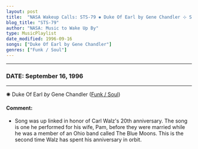 ```yaml
---
layout: post
title:  "NASA Wakeup Calls: STS-79 ✺ Duke Of Earl by Gene Chandler ⊹ September 16, 1996"
blog_title: "STS-79"
author: "NASA: Music to Wake Up By"
type: MusicPlaylist
date_modified: 1996-09-16
songs: ["Duke Of Earl by Gene Chandler"]
genres: ["Funk / Soul"]
---
```


----
### DATE: September 16, 1996
----
✺ Duke Of Earl *by* Gene Chandler ([Funk / Soul](https://www.discogs.com/genre/Funk%20/%20Soul)) <a target="blank_" href="https://www.discogs.com/Gene-Chandler-Duke-Of-Earl/release/10667422">
    <i class="fas fa-compact-disc"
       title="Discogs entry for this song"
       alt="Discogs entry for this song"
       style="font-size: 1.1em;"></i></a>
    

#### Comment:
* Song was up linked in honor of Carl Walz's 20th anniversary. The song is one he performed for his wife, Pam, before they were married while he was a member of an Ohio band called The Blue Moons. This is the second time Walz has spent his anniversary in orbit.



<br/>
<center>
	<a target="_blank"
	   href="https://twitter.com/intent/tweet?hashtags=Space,NASA,Playlist,NASAWakeupCalls,SpaceProgram&text=🚀 {{ page.author}}, {{ page.title }}. {{ site.url }}{{ page.url }}&via=nasawakeupcalls"><i class="fab fa-twitter" title="Tweet this page" alt="Tweet this page" style="font-size: 1.3em;"></i></a>
	&nbsp; 	<i class="fas fa-user-astronaut" style="font-size: 1.5em;"></i> &nbsp;
    <a id="custom_amazon_link"
       type="amzn" search="#"
       category="popular music">
    <i class="fab fa-amazon" style="font-size: 1.3em;"></i></a>
</center>

<!-- Randomly resolve an individual entry from a song array -->
<script src="/assets/javascript/seedrandom.min.js"></script>
<script>
  var wake_me_up = ["Duke Of Earl by Gene Chandler"];
  var prng = new Math.seedrandom();
  function randomSong() {
    song = wake_me_up[Math.floor(Math.random() * wake_me_up.length)];
    var amazon_link = document.getElementById("custom_amazon_link");
    amazon_link.setAttribute("search", song);
  }
  window.onload = randomSong();
</script>
